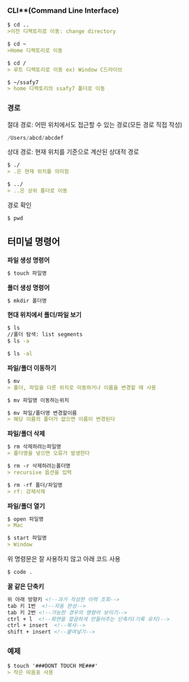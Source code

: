 ### CLI**(Command Line Interface)

```markdown
$ cd ..
>이전 디렉토리로 이동: change directory

$ cd ~
>Home 디렉토리로 이동

$ cd /
> 루트 디렉토리로 이동 ex) Window C드라이브
```

```markdown
$ ~/ssafy7
> home 디렉토리의 ssafy7 폴더로 이동
```

### **경로**

절대 경로: 어떤 위치에서도 접근할 수 있는 경로(모든 경로 직접 작성)

```powershell
/Users/abcd/abcdef
```

상대 경로: 현재 위치를 기준으로 계산된 상대적 경로

```markdown
$ ./
> .은 현재 위치를 의미함

$ ../
> ..은 상위 폴더로 이동
```
경로 확인

```markdown
$ pwd
```

## 터미널 명령어

**파일 생성 명령어**

```bash
$ touch 파일명
```

**폴더 생성 명령어**

```bash
$ mkdir 폴더명
```

**현대 위치에서 폴더/파일 보기**

```bash
$ ls
//폴더 탐색: list segments
$ ls -a

$ ls -al
```

**파일/폴더 이동하기**

```markdown
$ mv
> 폴더, 파일을 다른 위치로 이동하거나 이름을 변경할 때 사용

$ mv 파일명 이동하는위치

$ mv 파일/폴더명 변경할이름
> 해당 이름의 폴더가 없으면 이름이 변경된다
```

**파일/폴더 삭제**

```markdown
$ rm 삭제하려는파일명
> 폴더명을 넣으면 오류가 발생한다

$ rm -r 삭제하려는폴더명
> recursive 옵션을 입력

$ rm -rf 폴더/파일명
> rf: 강제삭제
```

**파일/폴더 열기**

```markdown
$ open 파일명
> Mac

$ start 파일명
> Window
```

위 명령문은 잘 사용하지 않고 아래 코드 사용

```bash
$ code .
```

**꿀 같은 단축키**

```markdown
위 아래 방향키 <!--과거 작성한 이력 조회-->
tab 키 1번  <!--자동 완성-->
tab 키 2번 <!--가능한 경우의 명령어 보이기-->
ctrl + l  <!--화면을 깔끔하게 만들어주는 단축키(기록 유지)-->
ctrl + insert  <!--복사-->
shift + insert <!--붙여넣기-->
```

### **예제**

```markdown
$ touch '###DONT TOUCH ME###' 
> 작은 따옴표 사용
```

